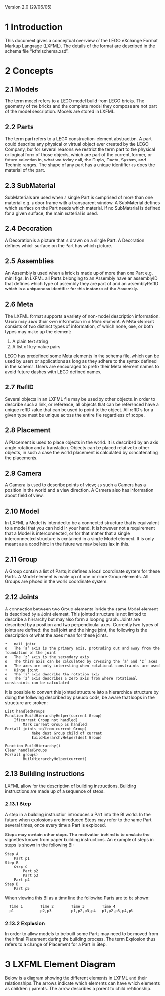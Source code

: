 Version 2.0 (29/06/05)

# 1 Introduction
This document gives a conceptual overview of the LEGO eXchange Format Markup Language (LXFML). The details of the format are described in the schema file “lxfmlschema.xsd”.

# 2 Concepts

## 2.1 Models
The term model refers to a LEGO model build from LEGO bricks. The geometry of the bricks and the complete model they compose are not part of the model description. Models are stored in LXFML.

## 2.2 Parts
The term part refers to a LEGO construction-element abstraction. A part could describe any physical or virtual object ever created by the LEGO Company, but for several reasons we restrict the term part to the physical or logical form of those objects, which are part of the current, former, or future selection in, what we today call, the Duplo, Dacta, System, and Technic ranges. The shape of any part has a unique identifier as does the material of the part.

## 2.3 SubMaterial
SubMaterials are used when a single Part is comprised of more than one material e.g. a door frame with a transparent window. A SubMaterial defines which surface on the Part needs which material. If no SubMaterial is defined for a given surface, the main material is used.

## 2.4 Decoration
A Decoration is a picture that is drawn on a single Part. A Decoration defines which surface on the Part has which picture.

## 2.5 Assemblies
An Assembly is used when a brick is made up of more than one Part e.g. mini figs. In LXFML all Parts belonging to an Assembly have an assemblyID that defines which type of assembly they are part of and an assemblyRefID which is a uniqueness identifier for this instance of the Assembly.

## 2.6 Meta
The LXFML format supports a variety of non-model description information. Users may save their own information in a Meta element. A Meta element consists of two distinct types of information, of which none, one, or both types may make up the element:

1. A plain text string
2. A list of key-value pairs

LEGO has predefined some Meta elements in the schema file, which can be used by users or applications as long as they adhere to the syntax defined in the schema. Users are encouraged to prefix their Meta element names to avoid future clashes with LEGO defined names.

## 2.7 RefID
Several objects in an LXFML file may be used by other objects, in order to describe such a link, or reference, all objects that can be referenced have a unique refID value that can be used to point to the object. All refID’s for a given type must be unique across the entire file regardless of scope.

## 2.8 Placement
A Placement is used to place objects in the world. It is described by an axis angle rotation and a translation. Objects can be placed relative to other objects, in such a case the world placement is calculated by concatenating the placements.

## 2.9 Camera
A Camera is used to describe points of view; as such a Camera has a position in the world and a view direction. A Camera also has information about field of view.

## 2.10 Model
In LXFML a Model is intended to be a connected structure that is equivalent to a model that you can hold in your hand. It is however not a requirement that a Model is interconnected, or for that matter that a single interconnected structure is contained in a single Model element. It is only meant as a good hint; in the future we may be less lax in this.

## 2.11 Group
A Group contain a list of Parts; it defines a local coordinate system for these Parts. A Model element is made up of one or more Group elements. All Groups are placed in the world coordinate system.

## 2.12 Joints
A connection between two Group elements inside the same Model element is described by a Joint element. This jointed structure is not limited to describe a hierarchy but may also form a looping graph.
Joints are described by a position and two perpendicular axes. Currently two types of joints are defined: the ball joint and the hinge joint, the following is the description of what the axes mean for these joints.

```
•	Ball joint
o	The ‘a’ axis is the primary axis, protruding out and away from the foundation of the joint 
o	The ‘z’ axis is the secondary axis
o	The third axis can be calculated by crossing the ‘a’ and ‘z’ axes
o	The axes are only interesting when rotational constraints are used
•	Hinge joint
o	The ‘a’ axis describe the rotation axis
o	The ‘z’ axis describes a zero axis from where rotational constraints can be calculated
```

It is possible to convert this jointed structure into a hierarchical structure by doing the following described by pseudo code, be aware that loops in the structure are broken:

```
List handledGroups
Function BuildHierarchyHelper(current Group)
	If(current Group not handled)
		Mark current Group as handled
For(all joints to/from current Group)
			Make dest Group child of current
			BuildHierarchyHelper(dest Group)
			
Function BuildHierarchy()
Clear handledGroups
For(all groups)
		BuildHierarchyHelper(current)
```

## 2.13 Building instructions
LXFML allow for the description of building instructions. Building instructions are made up of a sequence of steps.

### 2.13.1 Step
A step in a building instruction introduces a Part into the BI world. In the future when explosions are introduced Steps may refer to the same Part several times, once every time a Part is exploded.

Steps may contain other steps. The motivation behind is to emulate the vignettes known from paper building instructions. An example of steps in steps is shown in the following BI:

```
Step A
	Part p1
Step B
	Step C
		Part p2
		Part p3
	Part p4
Step D
	Part p5
```

When viewing this BI as a time line the following Parts are to be shown:

```
  Time 1        Time 2        Time 3        Time 4
  p1            p2,p3         p1,p2,p3,p4   p1,p2,p3,p4,p5
```

### 2.13.2 Explosion
In order to allow models to be built some Parts may need to be moved from their final Placement during the building process. The term Explosion thus refers to a change of Placement for a Part in Step.

# 3 LXFML Element Diagram
Below is a diagram showing the different elements in LXFML and their relationships. The arrows indicate which elements can have which elements as children / parents. The arrow describes a parent to child relationship.
